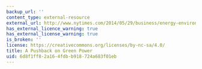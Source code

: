 ```yaml
---
backup_url: ''
content_type: external-resource
external_url: http://www.nytimes.com/2014/05/29/business/energy-environment/a-pushback-on-green-power.html
has_external_licence_warning: true
has_external_license_warning: true
is_broken: ''
license: https://creativecommons.org/licenses/by-nc-sa/4.0/
title: A Pushback on Green Power
uid: 6d8f1ff8-2a16-4fdb-b918-724a683f01eb
---
```

